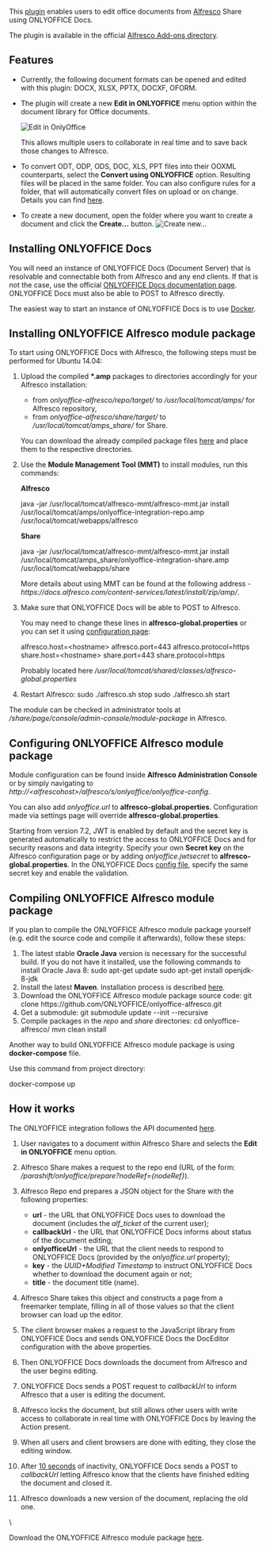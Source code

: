 This [plugin](https://github.com/ONLYOFFICE/onlyoffice-alfresco) enables users to edit office documents from [Alfresco](https://www.alfresco.com/) Share using ONLYOFFICE Docs.

The plugin is available in the official [Alfresco Add-ons directory](https://community.alfresco.com/docs/DOC-7918-onlyoffice-connector-for-alfresco).

## Features

* Currently, the following document formats can be opened and edited with this plugin: DOCX, XLSX, PPTX, DOCXF, OFORM.

* The plugin will create a new **Edit in ONLYOFFICE** menu option within the document library for Office documents.

  ![Edit in OnlyOffice](/editor/alfresco.png)

  This allows multiple users to collaborate in real time and to save back those changes to Alfresco.

* To convert ODT, ODP, ODS, DOC, XLS, PPT files into their OOXML counterparts, select the **Convert using ONLYOFFICE** option. Resulting files will be placed in the same folder. You can also configure rules for a folder, that will automatically convert files on upload or on change. Details you can find [here](https://docs.alfresco.com/content-services/latest/using/content/rules/).

* To create a new document, open the folder where you want to create a document and click the **Create...** button. ![Create new...](/editor/alfresco-create.png)

## Installing ONLYOFFICE Docs

You will need an instance of ONLYOFFICE Docs (Document Server) that is resolvable and connectable both from Alfresco and any end clients. If that is not the case, use the official [ONLYOFFICE Docs documentation page](https://helpcenter.onlyoffice.com/server/linux/document/linux-installation.aspx). ONLYOFFICE Docs must also be able to POST to Alfresco directly.

The easiest way to start an instance of ONLYOFFICE Docs is to use [Docker](https://github.com/ONLYOFFICE/Docker-DocumentServer).

## Installing ONLYOFFICE Alfresco module package

To start using ONLYOFFICE Docs with Alfresco, the following steps must be performed for Ubuntu 14.04:

1. Upload the compiled **\*.amp** packages to directories accordingly for your Alfresco installation:

   * from *onlyoffice-alfresco/repo/target/* to */usr/local/tomcat/amps/* for Alfresco repository,
   * from *onlyoffice-alfresco/share/target/* to */usr/local/tomcat/amps\_share/* for Share.

   You can download the already compiled package files [here](https://github.com/onlyoffice/onlyoffice-alfresco/releases) and place them to the respective directories.

2. Use the **Module Management Tool (MMT)** to install modules, run this commands:

   **Alfresco**

   java -jar /usr/local/tomcat/alfresco-mmt/alfresco-mmt.jar install /usr/local/tomcat/amps/onlyoffice-integration-repo.amp /usr/local/tomcat/webapps/alfresco

   **Share**

   java -jar /usr/local/tomcat/alfresco-mmt/alfresco-mmt.jar install /usr/local/tomcat/amps\_share/onlyoffice-integration-share.amp /usr/local/tomcat/webapps/share

   More details about using MMT can be found at the following address - *https\://docs.alfresco.com/content-services/latest/install/zip/amp/*.

3. Make sure that ONLYOFFICE Docs will be able to POST to Alfresco.

   You may need to change these lines in **alfresco-global.properties** or you can set it using [configuration page](#configuration):

   alfresco.host=\<hostname> alfresco.port=443 alfresco.protocol=https share.host=\<hostname> share.port=443 share.protocol=https

   Probably located here */usr/local/tomcat/shared/classes/alfresco-global.properties*

4. Restart Alfresco: sudo ./alfresco.sh stop sudo ./alfresco.sh start

The module can be checked in administrator tools at */share/page/console/admin-console/module-package* in Alfresco.

## Configuring ONLYOFFICE Alfresco module package

Module configuration can be found inside **Alfresco Administration Console** or by simply navigating to *http\://\<alfrescohost>/alfresco/s/onlyoffice/onlyoffice-config*.

You can also add *onlyoffice.url* to **alfresco-global.properties**. Configuration made via settings page will override **alfresco-global.properties**.

Starting from version 7.2, JWT is enabled by default and the secret key is generated automatically to restrict the access to ONLYOFFICE Docs and for security reasons and data integrity. Specify your own **Secret key** on the Alfresco configuration page or by adding *onlyoffice.jwtsecret* to **alfresco-global.properties**. In the ONLYOFFICE Docs [config file](/editors/signature/), specify the same secret key and enable the validation.

## Compiling ONLYOFFICE Alfresco module package

If you plan to compile the ONLYOFFICE Alfresco module package yourself (e.g. edit the source code and compile it afterwards), follow these steps:

1. The latest stable **Oracle Java** version is necessary for the successful build. If you do not have it installed, use the following commands to install Oracle Java 8: sudo apt-get update sudo apt-get install openjdk-8-jdk
2. Install the latest **Maven**. Installation process is described [here](https://maven.apache.org/install.html).
3. Download the ONLYOFFICE Alfresco module package source code: git clone https\://github.com/ONLYOFFICE/onlyoffice-alfresco.git
4. Get a submodule: git submodule update --init --recursive
5. Compile packages in the *repo* and *share* directories: cd onlyoffice-alfresco/ mvn clean install

Another way to build ONLYOFFICE Alfresco module package is using **docker-compose** file.

Use this command from project directory:

docker-compose up

## How it works

The ONLYOFFICE integration follows the API documented [here](/editors/basic).

1. User navigates to a document within Alfresco Share and selects the **Edit in ONLYOFFICE** menu option.

2. Alfresco Share makes a request to the repo end (URL of the form: */parashift/onlyoffice/prepare?nodeRef={nodeRef}*).

3. Alfresco Repo end prepares a JSON object for the Share with the following properties:

   * **url** - the URL that ONLYOFFICE Docs uses to download the document (includes the *alf\_ticket* of the current user);
   * **callbackUrl** - the URL that ONLYOFFICE Docs informs about status of the document editing;
   * **onlyofficeUrl** - the URL that the client needs to respond to ONLYOFFICE Docs (provided by the *onlyoffice.url* property);
   * **key** - the *UUID+Modified Timestamp* to instruct ONLYOFFICE Docs whether to download the document again or not;
   * **title** - the document title (name).

4. Alfresco Share takes this object and constructs a page from a freemarker template, filling in all of those values so that the client browser can load up the editor.

5. The client browser makes a request to the JavaScript library from ONLYOFFICE Docs and sends ONLYOFFICE Docs the DocEditor configuration with the above properties.

6. Then ONLYOFFICE Docs downloads the document from Alfresco and the user begins editing.

7. ONLYOFFICE Docs sends a POST request to *callbackUrl* to inform Alfresco that a user is editing the document.

8. Alfresco locks the document, but still allows other users with write access to collaborate in real time with ONLYOFFICE Docs by leaving the Action present.

9. When all users and client browsers are done with editing, they close the editing window.

10. After [10 seconds](/editors/save#savedelay) of inactivity, ONLYOFFICE Docs sends a POST to *callbackUrl* letting Alfresco know that the clients have finished editing the document and closed it.

11. Alfresco downloads a new version of the document, replacing the old one.

\


Download the ONLYOFFICE Alfresco module package [here](https://github.com/ONLYOFFICE/onlyoffice-alfresco).
